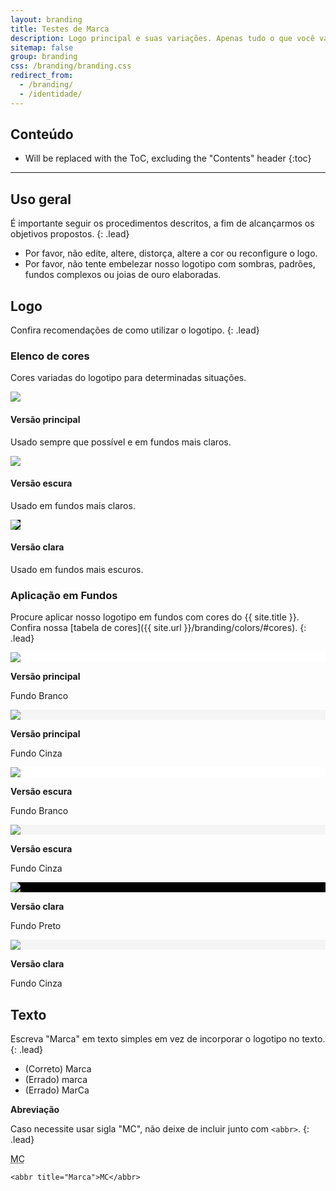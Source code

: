 ```yaml
---
layout: branding
title: Testes de Marca
description: Logo principal e suas variações. Apenas tudo o que você vai precisar para usar a marca no seu tema...
sitemap: false
group: branding
css: /branding/branding.css
redirect_from:
  - /branding/
  - /identidade/
---
```


## Conteúdo

* Will be replaced with the ToC, excluding the "Contents" header
{:toc}

* * *

## Uso geral

É importante seguir os procedimentos descritos, a fim de alcançarmos os objetivos propostos.
{: .lead}

- Por favor, não edite, altere, distorça, altere a cor ou reconfigure o logo.
- Por favor, não tente embelezar nosso logotipo com sombras, padrões, fundos complexos ou joias de ouro elaboradas.

## Logo

Confira recomendações de como utilizar o logotipo.
{: .lead}

### Elenco de cores

Cores variadas do logotipo para determinadas situações.

<div class="row">
  <div class="col-md-4">
    <img class="img-fluid" src="{{ site.url }}/assets/brand/logo.png">
    <p></p>
    <h4>Versão principal</h4>
    <p>Usado sempre que possível e em fundos mais claros.</p>
  </div>
  <div class="col-md-4">
    <img class="img-fluid" src="{{ site.url }}/assets/brand/logo-dark.png">
    <p></p>
    <h4>Versão escura</h4>
    <p>Usado em fundos mais claros.</p>
  </div>
  <div class="col-md-4">
    <img class="img-fluid" src="{{ site.url }}/assets/brand/logo-light.png" style="background: #000000">
    <p></p>
    <h4>Versão clara</h4>
    <p>Usado em fundos mais escuros.</p>
  </div>
</div>

### Aplicação em Fundos

Procure aplicar nosso logotipo em fundos com cores do {{ site.title }}. Confira nossa [tabela de cores]({{ site.url }}/branding/colors/#cores).
{: .lead}

<div class="row">
    <div class="col-sm-2 text-center">
        <div class="thumbnail" style="background: #ffffff">
            <img class="img-fluid" src="{{ site.url }}/assets/brand/logo.png">
        </div>
        <p></p>
        <p><b>Versão principal</b></p>
        <p>Fundo Branco</p>
    </div>
    <div class="col-sm-2 text-center">
        <div class="thumbnail" style="background: #f5f5f5">
            <img class="img-fluid" src="{{ site.url }}/assets/brand/logo.png">
        </div>
        <p></p>
        <p><b>Versão principal</b></p>
        <p>Fundo Cinza</p>
    </div>
    <div class="col-sm-2 text-center">
        <div class="thumbnail" style="background: #ffffff">
            <img class="img-fluid" src="{{ site.url }}/assets/brand/logo-dark.png">
        </div>
        <p></p>
        <p><b>Versão escura</b></p>
        <p>Fundo Branco</p>
    </div>
    <div class="col-sm-2 text-center">
        <div class="thumbnail" style="background: #f5f5f5">
            <img class="img-fluid" src="{{ site.url }}/assets/brand/logo-dark.png">
        </div>
        <p></p>
        <p><b>Versão escura</b></p>
        <p>Fundo Cinza</p>
    </div>
    <div class="col-sm-2 text-center">
        <div class="thumbnail" style="background: #000000">
            <img class="img-fluid" src="{{ site.url }}/assets/brand/logo-light.png">
        </div>
        <p></p>
        <p><b>Versão clara</b></p>
        <p>Fundo Preto</p>
    </div>
    <div class="col-sm-2 text-center">
        <div class="thumbnail" style="background: #f5f5f5">
            <img class="img-fluid" src="{{ site.url }}/assets/brand/logo-light.png">
        </div>
        <p></p>
        <p><b>Versão clara</b></p>
        <p>Fundo Cinza</p>
    </div>
</div>

## Texto

Escreva "Marca" em texto simples em vez de incorporar o logotipo no texto.
{: .lead}

<ul class="list-group">
  <li class="list-group-item">
    <span class="label label-success"><span class="glyphicon glyphicon-ok" aria-hidden="true"></span></span>
    <span class="sr-only">(Correto)</span> Marca
  </li>
  <li class="list-group-item">
    <span class="label label-danger"><span class="glyphicon glyphicon-remove" aria-hidden="true"></span></span>
    <span class="sr-only">(Errado)</span> marca
  </li>
  <li class="list-group-item">
    <span class="label label-danger"><span class="glyphicon glyphicon-remove" aria-hidden="true"></span></span>
    <span class="sr-only">(Errado)</span> MarCa
  </li>
</ul>

<p></p>

**Abreviação**

Caso necessite usar sigla "MC", não deixe de incluir junto com `<abbr>`.
{: .lead}

<abbr title="Marca">MC</abbr>

```
<abbr title="Marca">MC</abbr>
```
